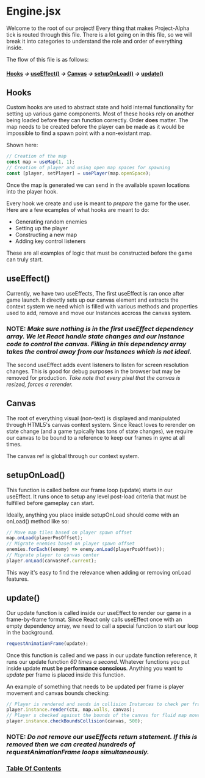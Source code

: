 # Engine.jsx

Welcome to the root of our project! Every thing that makes Project-Alpha tick is routed through this file. There is a lot going on in this file, so we will break it into categories to understand the role and order of everything inside.

The flow of this file is as follows:

#### [**Hooks**](#hooks) _->_ [**useEffect()**](#useeffect) _->_ [**Canvas**](#canvas) _->_ [**setupOnLoad()**](#setuponload) _->_ [**update()**](#update)

## Hooks

Custom hooks are used to abstract state and hold internal functionality for setting up various game components. Most of these hooks rely on another being loaded before they can function correctly. Order **does** matter. The map needs to be created before the player can be made as it would be impossible to find a spawn point with a non-existant map.

Shown here:

```javascript
// Creation of the map
const map = useMap(1, 1);
// Creation of player and using open map spaces for spawning
const [player, setPlayer] = usePlayer(map.openSpace);
```

Once the map is generated we can send in the available spawn locations into the player hook.

Every hook we create and use is meant to _prepare_ the game for the user. Here are a few ecamples of what hooks are meant to do:

- Generating random enemies
- Setting up the player
- Constructing a new map
- Adding key control listeners

These are all examples of logic that must be constructed before the game can truly start.

## useEffect()

Currently, we have two useEffects, The first useEffect is ran once after game launch. It directly sets up our canvas element and extracts the context system we need which is filled with various methods and properties used to add, remove and move our Instances accross the canvas system.

### NOTE: _Make sure nothing is in the first useEffect dependency array. We let React handle state changes and our Instance code to control the canvas. Filling in this dependency array takes the control away from our Instances which is not ideal._

The second useEffect adds event listeners to listen for screen resolution changes. This is good for debug purposes in the browser but may be removed for production. _Take note that every pixel that the canvas is resized, forces a rerender._

## Canvas

The root of everything visual (non-text) is displayed and manipulated through HTML5's canvas context system. Since React loves to rerender on state change (and a game typically has tons of state changes), we require our canvas to be bound to a reference to keep our frames in sync at all times.

The canvas ref is global through our context system.

## setupOnLoad()

This function is called before our frame loop (update) starts in our useEffect. It runs once to setup any level post-load criteria that must be fulfilled before gameplay can start.

Ideally, anything you place inside setupOnLoad should come with an onLoad() method like so:

```javascript
// Move map tiles based on player spawn offset
map.onLoad(playerPosOffset);
// Migrate enemies based on player spawn offset
enemies.forEach((enemy) => enemy.onLoad(playerPosOffset));
// Migrate player to canvas center
player.onLoad(canvasRef.current);
```

This way it's easy to find the relevance when adding or removing onLoad features.

## update()

Our update function is called inside our useEffect to render our game in a frame-by-frame format. Since React only calls useEffect once with an empty dependency array, we need to call a special function to start our loop in the background.

```javascript
requestAnimationFrame(update);
```

Once this function is called and we pass in our update function reference, it runs our update function _60 times a second_. Whatever functions you put inside update **must be performance conscious**. Anything you want to _update_ per frame is placed inside this function.

An example of something that needs to be updated per frame is player movement and canvas bounds checking:

```javascript
// Player is rendered and sends in collision Instances to check per frame
player.instance.render(ctx, map.walls, canvas);
// Player s checked against the bounds of the canvas for fluid map movement
player.instance.checkBoundsCollision(canvas, 500);
```

### NOTE: _Do not remove our useEffects return statement. If this is removed then we can created hundreds of requestAnimationFrame loops simultaneously._

### [Table Of Contents](./table-of-contents.md)
